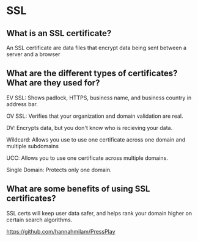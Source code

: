 # SSL

## What is an SSL certificate?

An SSL certificate are data files that encrypt data being sent between a server and a browser

## What are the different types of certificates? What are they used for?

EV SSL: Shows padlock, HTTPS, business name, and business country in address bar.

OV SSL: Verifies that your organization and domain validation are real.

DV: Encrypts data, but you don't know who is recieving your data.

Wildcard: Allows you use to use one certificate across one domain and multiple subdomains

UCC: Allows you to use one certificate across multiple domains.

Single Domain: Protects only one domain.

## What are some benefits of using SSL certificates?

SSL certs will keep user data safer, and helps rank your domain higher on certain search algorithms.

https://github.com/hannahmilam/PressPlay
